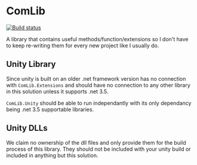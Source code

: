 # ComLib

[![Build status](https://ci.appveyor.com/api/projects/status/l5lfbba6qlimrets?svg=true)](https://ci.appveyor.com/project/lzinga/comlib)

A library that contains useful methods/function/extensions so I don't have to keep re-writing them for every new project like I usually do.

## Unity Library
Since unity is built on an older .net framework version has no connection with `ComLib.Extensions` and should have no connection 
to any other library in this solution unless it supports .net 3.5.

`ComLib.Unity` should be able to run independantly with its only dependancy being .net 3.5 supportable libraries.

## Unity DLLs
We claim no ownership of the dll files and only provide them for the build process of this library. They should not be included with your unity build
or included in anything but this solution.